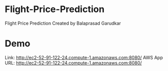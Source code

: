 # Flight-Price-Prediction
Flight Price Prediction Created by Balaprasad Garudkar
# Demo
Link: http://ec2-52-91-122-24.compute-1.amazonaws.com:8080/
AWS App URL: http://ec2-52-91-122-24.compute-1.amazonaws.com:8080/










